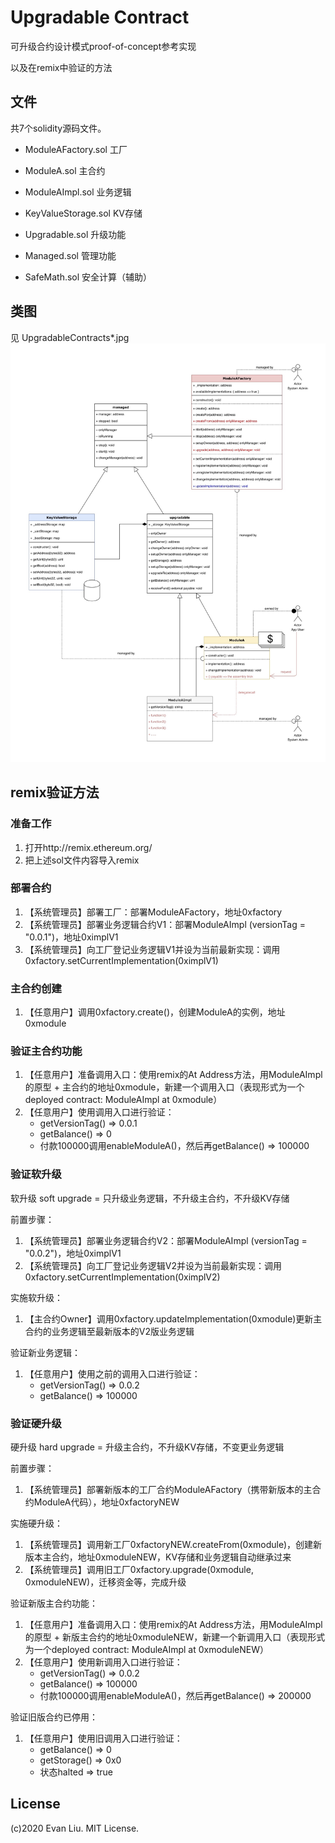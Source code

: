 # Upgradable Contract

可升级合约设计模式proof-of-concept参考实现

以及在remix中验证的方法

## 文件

共7个solidity源码文件。

* ModuleAFactory.sol 工厂
* ModuleA.sol 主合约

* ModuleAImpl.sol 业务逻辑
* KeyValueStorage.sol KV存储

* Upgradable.sol 升级功能
* Managed.sol 管理功能

* SafeMath.sol 安全计算（辅助）

## 类图

见 UpgradableContracts\*.jpg
![](UpgradableContracts2.jpg)

## remix验证方法

### 准备工作

1. 打开http://remix.ethereum.org/
1. 把上述sol文件内容导入remix

### 部署合约

1. 【系统管理员】部署工厂：部署ModuleAFactory，地址0xfactory
1. 【系统管理员】部署业务逻辑合约V1：部署ModuleAImpl (versionTag = "0.0.1")，地址0ximplV1
1. 【系统管理员】向工厂登记业务逻辑V1并设为当前最新实现：调用0xfactory.setCurrentImplementation(0ximplV1)

### 主合约创建

1. 【任意用户】调用0xfactory.create()，创建ModuleA的实例，地址0xmodule

### 验证主合约功能

1. 【任意用户】准备调用入口：使用remix的At Address方法，用ModuleAImpl的原型 + 主合约的地址0xmodule，新建一个调用入口（表现形式为一个deployed contract: ModuleAImpl at 0xmodule）
1. 【任意用户】使用调用入口进行验证：
	- getVersionTag() => 0.0.1
	- getBalance() => 0
	- 付款100000调用enableModuleA()，然后再getBalance() => 100000

### 验证软升级

软升级 soft upgrade = 只升级业务逻辑，不升级主合约，不升级KV存储

前置步骤：

1. 【系统管理员】部署业务逻辑合约V2：部署ModuleAImpl (versionTag = "0.0.2")，地址0ximplV1
1. 【系统管理员】向工厂登记业务逻辑V2并设为当前最新实现：调用0xfactory.setCurrentImplementation(0ximplV2)

实施软升级：

1. 【主合约Owner】调用0xfactory.updateImplementation(0xmodule)更新主合约的业务逻辑至最新版本的V2版业务逻辑

验证新业务逻辑：

1. 【任意用户】使用之前的调用入口进行验证：
	- getVersionTag() => 0.0.2
	- getBalance() => 100000

### 验证硬升级

硬升级 hard upgrade = 升级主合约，不升级KV存储，不变更业务逻辑

前置步骤：

1. 【系统管理员】部署新版本的工厂合约ModuleAFactory（携带新版本的主合约ModuleA代码），地址0xfactoryNEW

实施硬升级：

1. 【系统管理员】调用新工厂0xfactoryNEW.createFrom(0xmodule)，创建新版本主合约，地址0xmoduleNEW，KV存储和业务逻辑自动继承过来
2. 【系统管理员】调用旧工厂0xfactory.upgrade(0xmodule, 0xmoduleNEW)，迁移资金等，完成升级

验证新版主合约功能：

1. 【任意用户】准备调用入口：使用remix的At Address方法，用ModuleAImpl的原型 + 新版主合约的地址0xmoduleNEW，新建一个新调用入口（表现形式为一个deployed contract: ModuleAImpl at 0xmoduleNEW）
1. 【任意用户】使用新调用入口进行验证：
	- getVersionTag() => 0.0.2
	- getBalance() => 100000
	- 付款100000调用enableModuleA()，然后再getBalance() => 200000
	
验证旧版合约已停用：

1. 【任意用户】使用旧调用入口进行验证：
	- getBalance() => 0
	- getStorage() => 0x0
	- 状态halted => true

## License
(c)2020 Evan Liu. MIT License.
